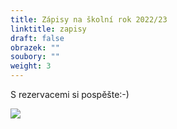 ```yaml
---
title: Zápisy na školní rok 2022/23
linktitle: zapisy
draft: false
obrazek: ""
soubory: ""
weight: 3
---
```

S rezervacemi si pospěšte:-)

![](/assets/media/web_b_banery_-72-24-in-1-.jpg)
